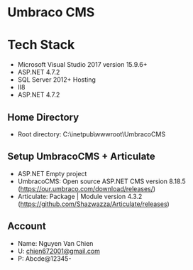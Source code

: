# Umbraco CMS

# Tech Stack
+ Microsoft Visual Studio 2017 version 15.9.6+
+ ASP.NET 4.7.2
+ SQL Server 2012+ Hosting
+ II8
+ ASP.NET 4.7.2

## Home Directory
+ Root directory: C:\inetpub\wwwroot\UmbracoCMS

## Setup UmbracoCMS + Articulate
+ ASP.NET Empty project                                   
+ UmbracoCMS: Open source ASP.NET CMS   version 8.18.5   (https://our.umbraco.com/download/releases/)
+ Articulate: Package | Module                            version 4.3.2     (https://github.com/Shazwazza/Articulate/releases)

## Account
+ Name: Nguyen Van Chien
+ U: chien672001@gmail.com
+ P: Abcde@12345-
